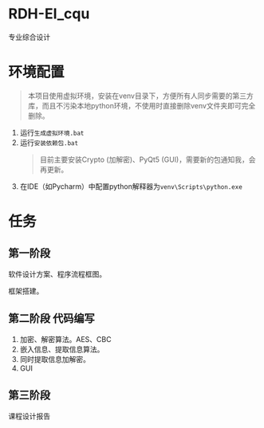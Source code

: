 # RDH-EI_cqu
专业综合设计

# 环境配置
> 本项目使用虚拟环境，安装在venv目录下，方便所有人同步需要的第三方库，而且不污染本地python环境，不使用时直接删除venv文件夹即可完全删除。
1. 运行`生成虚拟环境.bat`
2. 运行`安装依赖包.bat`
    > 目前主要安装Crypto (加解密)、PyQt5 (GUI)，需要新的包通知我，会再更新。
3. 在IDE（如Pycharm）中配置python解释器为`venv\Scripts\python.exe`


# 任务

## 第一阶段

软件设计方案、程序流程框图。

框架搭建。

## 第二阶段 代码编写

1. 加密、解密算法。AES、CBC
2. 嵌入信息、提取信息算法。
2. 同时提取信息加解密。
3. GUI

## 第三阶段

课程设计报告
